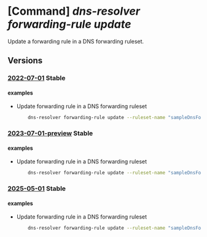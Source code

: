 # [Command] _dns-resolver forwarding-rule update_

Update a forwarding rule in a DNS forwarding ruleset.

## Versions

### [2022-07-01](/Resources/mgmt-plane/L3N1YnNjcmlwdGlvbnMve30vcmVzb3VyY2Vncm91cHMve30vcHJvdmlkZXJzL21pY3Jvc29mdC5uZXR3b3JrL2Ruc2ZvcndhcmRpbmdydWxlc2V0cy97fS9mb3J3YXJkaW5ncnVsZXMve30=/2022-07-01.xml) **Stable**

<!-- mgmt-plane /subscriptions/{}/resourcegroups/{}/providers/microsoft.network/dnsforwardingrulesets/{}/forwardingrules/{} 2022-07-01 -->

#### examples

- Update forwarding rule in a DNS forwarding ruleset
    ```bash
        dns-resolver forwarding-rule update --ruleset-name "sampleDnsForwardingRuleset" --name "sampleForwardingRule" --forwarding-rule-state "Disabled" --metadata additionalProp2="value2" --resource-group "sampleResourceGroup"
    ```

### [2023-07-01-preview](/Resources/mgmt-plane/L3N1YnNjcmlwdGlvbnMve30vcmVzb3VyY2Vncm91cHMve30vcHJvdmlkZXJzL21pY3Jvc29mdC5uZXR3b3JrL2Ruc2ZvcndhcmRpbmdydWxlc2V0cy97fS9mb3J3YXJkaW5ncnVsZXMve30=/2023-07-01-preview.xml) **Stable**

<!-- mgmt-plane /subscriptions/{}/resourcegroups/{}/providers/microsoft.network/dnsforwardingrulesets/{}/forwardingrules/{} 2023-07-01-preview -->

#### examples

- Update forwarding rule in a DNS forwarding ruleset
    ```bash
        dns-resolver forwarding-rule update --ruleset-name "sampleDnsForwardingRuleset" --name "sampleForwardingRule" --forwarding-rule-state "Disabled" --metadata additionalProp2="value2" --resource-group "sampleResourceGroup"
    ```

### [2025-05-01](/Resources/mgmt-plane/L3N1YnNjcmlwdGlvbnMve30vcmVzb3VyY2Vncm91cHMve30vcHJvdmlkZXJzL21pY3Jvc29mdC5uZXR3b3JrL2Ruc2ZvcndhcmRpbmdydWxlc2V0cy97fS9mb3J3YXJkaW5ncnVsZXMve30=/2025-05-01.xml) **Stable**

<!-- mgmt-plane /subscriptions/{}/resourcegroups/{}/providers/microsoft.network/dnsforwardingrulesets/{}/forwardingrules/{} 2025-05-01 -->

#### examples

- Update forwarding rule in a DNS forwarding ruleset
    ```bash
        dns-resolver forwarding-rule update --ruleset-name "sampleDnsForwardingRuleset" --name "sampleForwardingRule" --forwarding-rule-state "Disabled" --metadata additionalProp2="value2" --resource-group "sampleResourceGroup"
    ```
